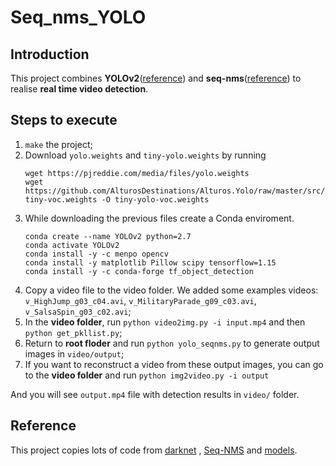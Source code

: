 # Seq_nms_YOLO

## Introduction

This project combines **YOLOv2**([reference](https://arxiv.org/abs/1506.02640)) and **seq-nms**([reference](https://arxiv.org/abs/1602.08465)) to realise **real time video detection**.

## Steps to execute

1. `make` the project;
1. Download `yolo.weights` and `tiny-yolo.weights` by running
    ```
    wget https://pjreddie.com/media/files/yolo.weights
    wget https://github.com/AlturosDestinations/Alturos.Yolo/raw/master/src/Alturos.YoloV2TinyVocData/data/yolov2-tiny-voc.weights -O tiny-yolo-voc.weights
    ```
1. While downloading the previous files create a Conda enviroment.
    ```
    conda create --name YOLOv2 python=2.7
    conda activate YOLOv2
    conda install -y -c menpo opencv
    conda install -y matplotlib Pillow scipy tensorflow=1.15
    conda install -y -c conda-forge tf_object_detection
    ```
1. Copy a video file to the video folder. We added some examples videos: `v_HighJump_g03_c04.avi`, `v_MilitaryParade_g09_c03.avi`, `v_SalsaSpin_g03_c02.avi`;
1. In the **video folder**, run `python video2img.py -i input.mp4` and then `python get_pkllist.py`;
1. Return to **root floder** and run `python yolo_seqnms.py` to generate output images in `video/output`;
1. If you want to reconstruct a video from these output images, you can go to the **video folder** and run `python img2video.py -i output`

And you will see `output.mp4` file with detection results in `video/` folder.

## Reference

This project copies lots of code from [darknet](https://github.com/pjreddie/darknet) , [Seq-NMS](https://github.com/lrghust/Seq-NMS) and  [models](https://github.com/tensorflow/models).
